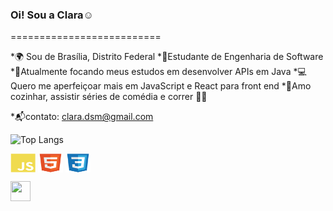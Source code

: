 ### Oi! Sou a Clara☺️

==========================

*🌍 Sou de Brasília, Distrito Federal 
*📖Estudante de Engenharia de Software  
*🎯Atualmente focando meus estudos em desenvolver APIs em Java 
*💻Quero me aperfeiçoar mais em JavaScript e React para front end 
*🥘Amo cozinhar, assistir séries de comédia e correr 🏃‍♀️ 

*📬contato: clara.dsm@gmail.com 

![Top Langs](https://github-readme-stats.vercel.app/api/top-langs/?username=clara-silva-martins&layout=compact)

  <img align="center" alt="Clara-Js" height="30" width="40" src="https://raw.githubusercontent.com/devicons/devicon/master/icons/javascript/javascript-plain.svg">
  <img align="center" alt="Clara-HTML" height="30" width="40" src="https://raw.githubusercontent.com/devicons/devicon/master/icons/html5/html5-original.svg">
  <img align="center" alt="Clara-CSS" height="30" width="40" src="https://raw.githubusercontent.com/devicons/devicon/master/icons/css3/css3-original.svg">

<a href="https://www.linkedin.com/in/clara-silva-martins/" target="_blank" rel="noreferrer"><img src="https://raw.githubusercontent.com/danielcranney/readme-generator/main/public/icons/socials/linkedin.svg" width="32" height="32" /></a> 
